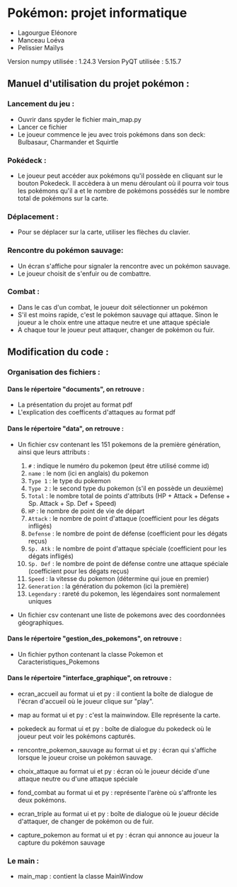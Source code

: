 # Pokémon: projet informatique

* Lagourgue Eléonore
* Manceau Loéva
* Pelissier Maïlys

Version numpy utilisée : 1.24.3
Version PyQT utilisée : 5.15.7

## Manuel d'utilisation du projet pokémon :

### Lancement du jeu :

* Ouvrir dans spyder le fichier main_map.py
* Lancer ce fichier 
* Le joueur commence le jeu avec trois pokémons dans son deck: Bulbasaur, Charmander et Squirtle

### Pokédeck :
* Le joueur peut accéder aux pokémons qu'il possède en cliquant sur le bouton Pokedeck. Il accèdera à un menu déroulant où il pourra voir tous les pokémons qu'il a et le nombre de pokémons possédés sur le nombre total de pokémons sur la carte.

### Déplacement :
* Pour se déplacer sur la carte, utiliser les flèches du clavier.

### Rencontre du pokémon sauvage:
* Un écran s'affiche pour signaler la rencontre avec un pokémon sauvage.
* Le joueur choisit de s'enfuir ou de combattre.

### Combat :
* Dans le cas d'un combat, le joueur doit sélectionner un pokémon
* S'il est moins rapide, c'est le pokémon sauvage qui attaque. Sinon le joueur a le choix entre une attaque neutre et une attaque spéciale
* A chaque tour le joueur peut attaquer, changer de pokémon ou fuir.


## Modification du code :

### Organisation des fichiers  : 

#### Dans le répertoire "documents", on retrouve :
* La présentation du projet au format pdf
* L'explication des coefficents d'attaques au format pdf

#### Dans le répertoire "data", on retrouve :  
* Un fichier csv contenant les 151 pokemons de la première génération, ainsi que leurs attributs :
  1. `#` : indique le numéro du pokemon (peut être utilisé comme id)
  2. `name` : le nom (ici en anglais) du pokemon
  3. `Type 1` : le type du pokemon
  4. `Type 2` : le second type du pokemon (s'il en possède un deuxième)
  5. `Total` : le nombre total de points d'attributs (HP + Attack + Defense + Sp. Attack + Sp. Def + Speed)
  6. `HP` : le nombre de point de vie de départ
  7. `Attack` : le nombre de point d'attaque (coefficient pour les dégats infligés)
  8. `Defense` : le nombre de point de défense (coefficient pour les dégats reçus)
  9. `Sp. Atk` : le nombre de point d'attaque spéciale (coefficient pour les dégats infligés)
  10. `Sp. Def` : le nombre de point de défense contre une attaque spéciale (coefficient pour les dégats reçus)
  11. `Speed` : la vitesse du pokemon (détermine qui joue en premier)
  12. `Generation` : la génération du pokemon (ici la première)
  13. `Legendary` : rareté du pokemon, les légendaires sont normalement uniques

* Un fichier csv contenant une liste de pokemons avec des coordonnées géographiques.


#### Dans le répertoire "gestion_des_pokemons", on retrouve :
* Un fichier python contenant la classe Pokemon et Caracteristiques_Pokemons

#### Dans le répertoire "interface_graphique", on retrouve :
* ecran_accueil au format ui et py : il contient la boîte de dialogue de l'écran d'accueil où le joueur clique sur "play".

* map au format ui et py : c'est la mainwindow. Elle représente la carte.

* pokedeck au format ui et py :  boîte de dialogue du pokedeck où le joueur peut voir les pokémons capturés.

* rencontre_pokemon_sauvage  au format ui et py : écran qui s'affiche lorsque le joueur croise un pokémon sauvage.

* choix_attaque au format ui et py : écran où le joueur décide d'une attaque neutre ou d'une attaque spéciale

* fond_combat  au format ui et py : représente l'arène où s'affronte les deux pokémons.

* ecran_triple au format ui et py : boîte de dialogue où le joueur décide d'attaquer, de changer de pokémon ou de fuir.

* capture_pokemon au  format ui et py : écran qui annonce au joueur la capture du pokémon sauvage

### Le main :
* main_map : contient la classe MainWindow

